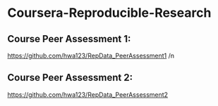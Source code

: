 # Coursera-Reproducible-Research
## Course Peer Assessment 1:
https://github.com/hwa123/RepData_PeerAssessment1
/n
## Course Peer Assessment 2: 
https://github.com/hwa123/RepData_PeerAssessment2

